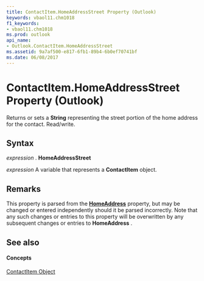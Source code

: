 ```yaml
---
title: ContactItem.HomeAddressStreet Property (Outlook)
keywords: vbaol11.chm1018
f1_keywords:
- vbaol11.chm1018
ms.prod: outlook
api_name:
- Outlook.ContactItem.HomeAddressStreet
ms.assetid: 9a7af500-e817-6fb1-89b4-6b0ef70741bf
ms.date: 06/08/2017
---
```



# ContactItem.HomeAddressStreet Property (Outlook)

Returns or sets a  **String** representing the street portion of the home address for the contact. Read/write.


## Syntax

 _expression_ . **HomeAddressStreet**

 _expression_ A variable that represents a **ContactItem** object.


## Remarks

This property is parsed from the  **[HomeAddress](Outlook.ContactItem.HomeAddress.md)** property, but may be changed or entered independently should it be parsed incorrectly. Note that any such changes or entries to this property will be overwritten by any subsequent changes or entries to **HomeAddress** .


## See also


#### Concepts


[ContactItem Object](Outlook.ContactItem.md)

